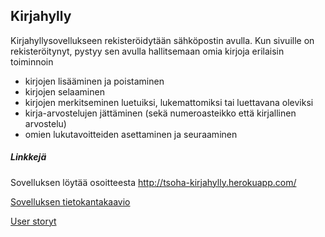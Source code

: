 ## Kirjahylly

Kirjahyllysovellukseen rekisteröidytään sähköpostin avulla. Kun sivuille on rekisteröitynyt, pystyy sen avulla hallitsemaan omia kirjoja erilaisin toiminnoin

  - kirjojen lisääminen ja poistaminen
  - kirjojen selaaminen
  - kirjojen merkitseminen luetuiksi, lukemattomiksi tai luettavana oleviksi
  - kirja-arvostelujen jättäminen (sekä numeroasteikko että kirjallinen arvostelu)
  - omien lukutavoitteiden asettaminen ja seuraaminen


##### Linkkejä

Sovelluksen löytää osoitteesta http://tsoha-kirjahylly.herokuapp.com/ 

[Sovelluksen tietokantakaavio](https://github.com/riinaalisah/Kirjahylly/blob/master/documentation/kirjahylly_tietokantakaavio.png)

[User storyt](https://github.com/riinaalisah/Kirjahylly/blob/master/documentation/user_stories.md)
